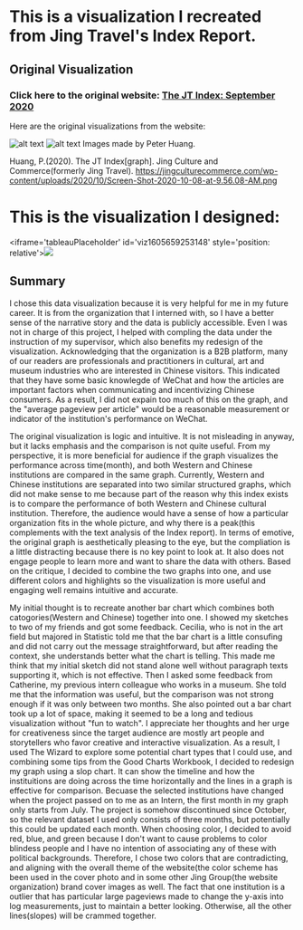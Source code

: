 # This is a visualization I recreated from Jing Travel's Index Report.
## Original Visualization
### Click here to the original website: [The JT Index: September 2020](https://jingculturecommerce.com/the-jt-index-september-2020/)

Here are the original visualizations from the website:

![alt text](https://jingculturecommerce.com/wp-content/uploads/2020/10/Screen-Shot-2020-10-08-at-9.56.08-AM.png)
![alt text](https://jingculturecommerce.com/wp-content/uploads/2020/10/Screen-Shot-2020-10-08-at-9.56.45-AM.png)
Images made by Peter Huang.

Huang, P.(2020). The JT Index[graph]. Jing Culture and Commerce(formerly Jing Travel). https://jingculturecommerce.com/wp-content/uploads/2020/10/Screen-Shot-2020-10-08-at-9.56.08-AM.png

# This is the visualization I designed:

<iframe='tableauPlaceholder' id='viz1605659253148' style='position: relative'><noscript><a href='#'><img alt=' ' src='https:&#47;&#47;public.tableau.com&#47;static&#47;images&#47;TS&#47;TSWD_Assign_Ellie&#47;Sheet1&#47;1_rss.png' style='border: none' /></a></noscript><object class='tableauViz'  style='display:none;'><param name='host_url' value='https%3A%2F%2Fpublic.tableau.com%2F' /> <param name='embed_code_version' value='3' /> <param name='site_root' value='' /><param name='name' value='TSWD_Assign_Ellie&#47;Sheet1' /><param name='tabs' value='no' /><param name='toolbar' value='yes' /><param name='static_image' value='https:&#47;&#47;public.tableau.com&#47;static&#47;images&#47;TS&#47;TSWD_Assign_Ellie&#47;Sheet1&#47;1.png' /> <param name='animate_transition' value='yes' /><param name='display_static_image' value='yes' /><param name='display_spinner' value='yes' /><param name='display_overlay' value='yes' /><param name='display_count' value='yes' /><param name='language' value='en' /></object></div>  <script type='text/javascript'>                    var divElement = document.getElementById('viz1605659253148');     var vizElement = divElement.getElementsByTagName('object')[0];                    vizElement.style.width='100%';vizElement.style.height=(divElement.offsetWidth*0.75)+'px'; var scriptElement = document.createElement('script');scriptElement.src = 'https://public.tableau.com/javascripts/api/viz_v1.js'; vizElement.parentNode.insertBefore(scriptElement, vizElement); </script>


## Summary
I chose this data visualization because it is very helpful for me in my future career. It is from the organization that I interned with, so I have a better sense of the narrative story and the data is publicly accessible. Even I was not in charge of this project, I helped with compling the data under the instruction of my supervisor, which also benefits my redesign of the visualization. Acknowledging that the organization is a B2B platform, many of our readers are professionals and practitioners in cultural, art and museum industries who are interested in Chinese visitors. This indicated that they have some basic knowlegde of WeChat and how the articles are important factors when communicating and incentivizing Chinese consumers. As a result, I did not expain too much of this on the graph, and the "average pageview per article" would be a reasonable measurement or indicator of the institution's performance on WeChat. 

The original visualization is logic and intuitive. It is not misleading in anyway, but it lacks emphasis and the comparison is not quite useful. From my perspective, it is more beneficial for audience if the graph visualizes the performance across time(month), and both Western and Chinese institutions are compared in the same graph. Currently, Western and Chinese institutions are separated into two similar structured graphs, which did not make sense to me because part of the reason why this index exists is to compare the performance of both Western and Chinese cultural institution. Therefore, the audience would have a sense of how a particular organization fits in the whole picture, and why there is a peak(this complements with the text analysis of the Index report). In terms of emotive, the original graph is aesthetically pleasing to the eye, but the compliation is a little distracting because there is no key point to look at. It also does not engage people to learn more and want to share the data with others. Based on the critique, I decided to combine the two graphs into one, and use different colors and highlights so the visualization is more useful and engaging well remains intuitive and accurate.

My initial thought is to recreate another bar chart which combines both catogories(Western and Chinese) together into one. I showed my sketches to two of my friends and got some feedback. Cecilia, who is not in the art field but majored in Statistic told me that the bar chart is a little consufing and did not carry out the message straightforward, but after reading the context, she understands better what the chart is telling. This made me think that my initial sketch did not stand alone well without paragraph texts supporting it, which is not effective. Then I asked some feedback from Catherine, my previous intern colleague who works in a museum. She told me that the information was useful, but the comparison was not strong enough if it was only between two months. She also pointed out a bar chart took up a lot of space, making it seemed to be a long and tedious visualization without "fun to watch". I appreciate her thoughts and her urge for creativeness since the target audience are mostly art people and storytellers who favor creative and interactive visualization. As a result, I used The Wizard to explore some potential chart types that I could use, and combining some tips from the Good Charts Workbook, I decided to redesign my graph using a slop chart. It can show the timeline and how the instituitions are doing across the time horizontally and the lines in a graph is effective for comparison. Becuase the selected institutions have changed when the project passed on to me as an Intern, the first month in my graph only starts from July. The project is somehow discontinued since October, so the relevant dataset I used only consists of three months, but potentially this could be updated each month. When choosing color, I decided to avoid red, blue, and green because I don't want to cause problems to color blindess people and I have no intention of associating any of these with political backgrounds. Therefore, I chose two colors that are contradicting, and aligning with the overall theme of the website(the color scheme has been used in the cover photo and in some other Jing Group(the website organization) brand cover images as well. The fact that one institution is a outlier that has particular large pageviews made to change the y-axis into log measurements, just to maintain a better looking. Otherwise, all the other lines(slopes) will be crammed together.


